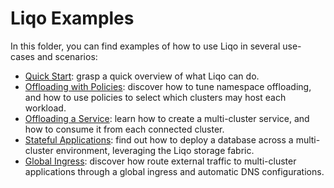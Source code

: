 # Liqo Examples

In this folder, you can find examples of how to use Liqo in several use-cases and scenarios:

* [Quick Start](https://docs.liqo.io/en/stable/examples/quick-start.html): grasp a quick overview of what Liqo can do.
* [Offloading with Policies](https://docs.liqo.io/en/stable/examples/offloading-with-policies.html): discover how to tune namespace offloading, and how to use policies to select which clusters may host each workload.
* [Offloading a Service](https://docs.liqo.io/en/stable/examples/service-offloading.html): learn how to create a multi-cluster service, and how to consume it from each connected cluster.
* [Stateful Applications](https://docs.liqo.io/en/stable/examples/stateful-applications.html): find out how to deploy a database across a multi-cluster environment, leveraging the Liqo storage fabric.
* [Global Ingress](https://docs.liqo.io/en/stable/examples/global-ingress.html): discover how route external traffic to multi-cluster applications through a global ingress and automatic DNS configurations.
